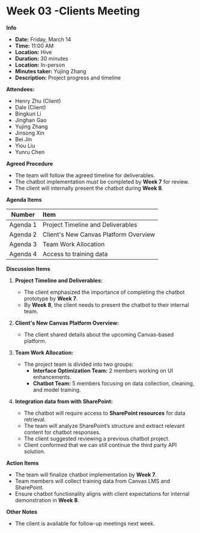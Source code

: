 #  Week 03 -Clients Meeting

**Info**
- **Date:** Friday, March 14
- **Time:** 11:00 AM
- **Location:** Hive 
- **Duration:** 30 minutes
- **Location:** In-person
- **Minutes taker:** Yujing Zhang
- **Description:** Project progress and timeline

**Attendees:**
- Henry Zhu (Client)
- Dale (Client)
- Bingkun Li
- Jinghan Gao
- Yujing Zhang
- Jinsong Xin
- Bei Jin
- Yiou Liu
- Yunru Chen

**Agreed Procedure**
- The team will follow the agreed timeline for deliverables.
- The chatbot implementation must be completed by **Week 7** for review.
- The client will internally present the chatbot during **Week 8**.

**Agenda Items**

|  Number  | Item                                  |  
|:--------:|:--------------------------------------|  
| Agenda 1 | Project Timeline and Deliverables     |  
| Agenda 2 | Client's New Canvas Platform Overview |  
| Agenda 3 | Team Work Allocation                  |  
| Agenda 4 | Access to training data               |  


**Discussion Items**
1. **Project Timeline and Deliverables:**
    - The client emphasized the importance of completing the chatbot prototype by **Week 7**.
    - By **Week 8**, the client needs to present the chatbot to their internal team.

2. **Client's New Canvas Platform Overview:**
    - The client shared details about the upcoming Canvas-based platform.
   
3. **Team Work Allocation:**
    - The project team is divided into two groups:
        - **Interface Optimization Team:** 2 members working on UI enhancements.
        - **Chatbot Team:** 5 members focusing on data collection, cleaning, and model training.
    
4. **Integration data from with SharePoint:**
    - The chatbot will require access to **SharePoint resources** for data retrieval.
    - The team will analyze SharePoint’s structure and extract relevant content for chatbot responses.
    - The client suggested reviewing a previous chatbot project.
    - Client conformed that we can still continue the third party API solution.


**Action Items**
- The team will finalize chatbot implementation by **Week 7**.
- Team members will collect training data from Canvas LMS and SharePoint.
- Ensure chatbot functionality aligns with client expectations for internal demonstration in **Week 8**.

**Other Notes**
- The client is available for follow-up meetings next week.